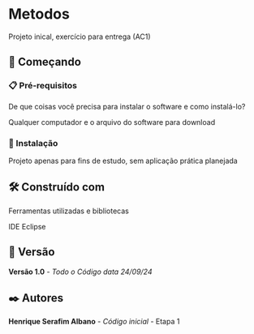 # Metodos

Projeto inical, exercício para entrega (AC1)

## 🚀 Começando

### 📋 Pré-requisitos

De que coisas você precisa para instalar o software e como instalá-lo?

Qualquer computador e o arquivo do software para download

### 🔧 Instalação

Projeto apenas para fins de estudo, sem aplicação prática planejada

## 🛠️ Construído com

Ferramentas utilizadas e bibliotecas

IDE Eclipse

## 📌 Versão

**Versão 1.0** - *Todo o Código* *data 24/09/24*

## ✒️ Autores

**Henrique Serafim Albano** - *Código inicial* - Etapa 1
